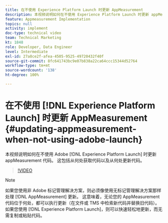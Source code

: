 ```yaml
---
title: 在不使用 Experience Platform Launch 时更新 AppMeasurement
description: 本视频说明如何在不使用 Experience Platform Launch 时更新 appMeasurement 代码。 这包括从何处获取代码以及从何处更新代码。
feature: Appmeasurement Implementation
topics: null
activity: implement
doc-type: technical video
team: Technical Marketing
kt: 1848
role: Developer, Data Engineer
level: Intermediate
exl-id: 27a8ce2f-afea-4505-9525-49720432f40f
source-git-commit: 8fc641743bc9e07b838a22ca64ccc15344d52764
workflow-type: tm+mt
source-wordcount: '138'
ht-degree: 100%

---
```


# 在不使用 [!DNL Experience Platform Launch] 时更新 AppMeasurement {#updating-appmeasurement-when-not-using-adobe-launch}

本视频说明如何在不使用 Adobe [!DNL Experience Platform Launch] 时更新 appMeasurement 代码。 这包括从何处获取代码以及从何处更新代码。

>[!VIDEO](https://video.tv.adobe.com/v/25913/?quality=12&learn=on)

>[!NOTE]
>
>如果您使用非 Adobe 标记管理解决方案，则必须像使用无标记管理解决方案那样处理 [!DNL AppMeasurement] 更新。 这意味着，无论您的 AppMeasurement 代码位于何处，都可以执行更新（在文件或 TMS 中检索新代码并替换旧代码）。 如果您使用 [!DNL Experience Platform Launch]，则可以快速轻松地更新，而无需复制或粘贴代码。
